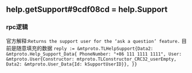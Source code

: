 ## help.getSupport#9cdf08cd = help.Support
### rpc逻辑
官方解释:`Returns the support user for the ‘ask a question’ feature.`
目前是随意填充的数据
<code>reply := &mtproto.TLHelpSupport{Data2: &mtproto.Help_Support_Data{
		PhoneNumber: "+86 111 1111 1111",
		User:        &mtproto.User{Constructor: mtproto.TLConstructor_CRC32_userEmpty, Data2: &mtproto.User_Data{Id: kSupportUserID}},
	}}</code>
